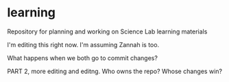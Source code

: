 # learning
Repository for planning and working on Science Lab learning materials

I'm editing this right now.  I'm assuming Zannah is too.

What happens when we both go to commit changes? 

PART 2, more editing and editng. Who owns the repo? Whose changes win?
